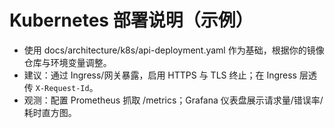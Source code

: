 ﻿# Kubernetes 部署说明（示例）

- 使用 docs/architecture/k8s/api-deployment.yaml 作为基础，根据你的镜像仓库与环境变量调整。
- 建议：通过 Ingress/网关暴露，启用 HTTPS 与 TLS 终止；在 Ingress 层透传 `X-Request-Id`。
- 观测：配置 Prometheus 抓取 /metrics；Grafana 仪表盘展示请求量/错误率/耗时直方图。
